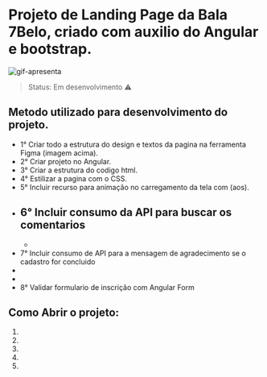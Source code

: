 # Projeto de Landing Page da Bala 7Belo, criado com auxilio do Angular e bootstrap.

![gif-apresenta](https://user-images.githubusercontent.com/96953421/170888785-41507a2d-1077-4ec5-9b3b-f7a5d64efe90.gif)



> Status: Em desenvolvimento ⚠️

## Metodo utilizado para desenvolvimento do projeto.

 + 1° Criar todo a estrutura do design e textos da pagina na ferramenta Figma (imagem acima).
 + 2° Criar projeto no Angular.
 + 3° Criar a estrutura do codigo html.
 + 4° Estilizar a pagina com o CSS.
 + 5° Incluir recurso para animação no carregamento da tela com (aos).
 + 6° Incluir consumo da API para buscar os comentarios
    - 
    - 
 + 7° Incluir consumo de API para a mensagem de agradecimento se o cadastro for concluido
 +
 +
 + 8° Validar formulario de inscrição com Angular Form
 

## Como Abrir o projeto:

1) 
2) 
3) 
4) 
5) 
